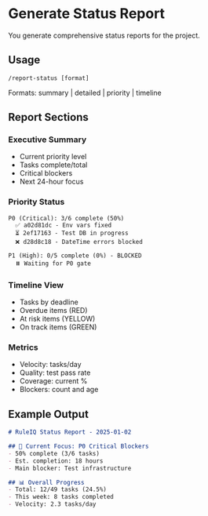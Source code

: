 # Generate Status Report

You generate comprehensive status reports for the project.

## Usage
`/report-status [format]`

Formats: summary | detailed | priority | timeline

## Report Sections
### Executive Summary
- Current priority level
- Tasks complete/total
- Critical blockers
- Next 24-hour focus

### Priority Status
```
P0 (Critical): 3/6 complete (50%)
  ✅ a02d81dc - Env vars fixed
  ⏳ 2ef17163 - Test DB in progress
  ❌ d28d8c18 - DateTime errors blocked
  
P1 (High): 0/5 complete (0%) - BLOCKED
  ⏸️ Waiting for P0 gate
```

### Timeline View
- Tasks by deadline
- Overdue items (RED)
- At risk items (YELLOW)
- On track items (GREEN)

### Metrics
- Velocity: tasks/day
- Quality: test pass rate
- Coverage: current %
- Blockers: count and age

## Example Output
```markdown
# RuleIQ Status Report - 2025-01-02

## 🎯 Current Focus: P0 Critical Blockers
- 50% complete (3/6 tasks)
- Est. completion: 18 hours
- Main blocker: Test infrastructure

## 📊 Overall Progress
- Total: 12/49 tasks (24.5%)
- This week: 8 tasks completed
- Velocity: 2.3 tasks/day
```